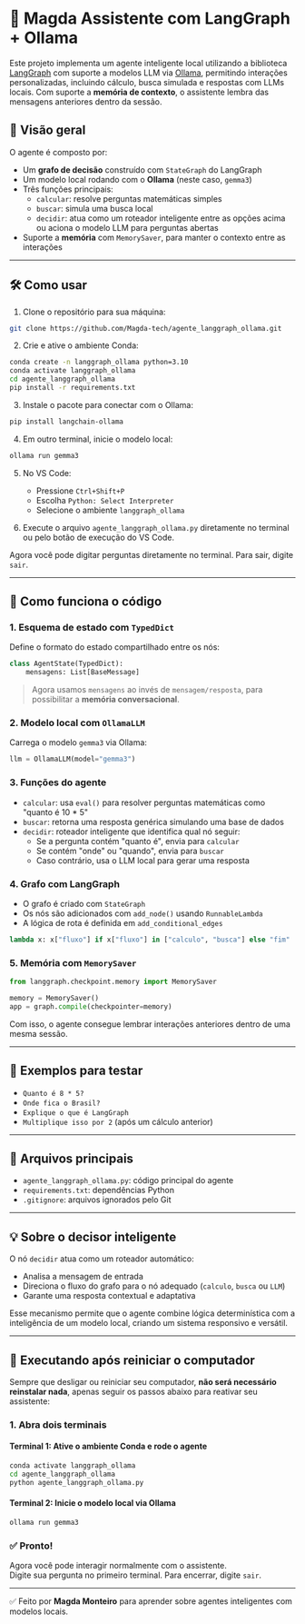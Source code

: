 # 🤖 Magda Assistente com LangGraph + Ollama

Este projeto implementa um agente inteligente local utilizando a biblioteca [LangGraph](https://python.langchain.com/docs/langgraph/) com suporte a modelos LLM via [Ollama](https://ollama.com/), permitindo interações personalizadas, incluindo cálculo, busca simulada e respostas com LLMs locais. Com suporte a **memória de contexto**, o assistente lembra das mensagens anteriores dentro da sessão.

## 🚀 Visão geral

O agente é composto por:

- Um **grafo de decisão** construído com `StateGraph` do LangGraph
- Um modelo local rodando com o **Ollama** (neste caso, `gemma3`)
- Três funções principais:
  - `calcular`: resolve perguntas matemáticas simples
  - `buscar`: simula uma busca local
  - `decidir`: atua como um roteador inteligente entre as opções acima ou aciona o modelo LLM para perguntas abertas
- Suporte a **memória** com `MemorySaver`, para manter o contexto entre as interações

---

## 🛠️ Como usar

1. Clone o repositório para sua máquina:

```bash
git clone https://github.com/Magda-tech/agente_langgraph_ollama.git
```

2. Crie e ative o ambiente Conda:

```bash
conda create -n langgraph_ollama python=3.10
conda activate langgraph_ollama
cd agente_langgraph_ollama
pip install -r requirements.txt
```

3. Instale o pacote para conectar com o Ollama:

```bash
pip install langchain-ollama
```

4. Em outro terminal, inicie o modelo local:

```bash
ollama run gemma3
```

5. No VS Code:

   - Pressione `Ctrl+Shift+P`
   - Escolha `Python: Select Interpreter`
   - Selecione o ambiente `langgraph_ollama`

6. Execute o arquivo `agente_langgraph_ollama.py` diretamente no terminal ou pelo botão de execução do VS Code.

Agora você pode digitar perguntas diretamente no terminal. Para sair, digite `sair`.

---

## 🧠 Como funciona o código

### 1. Esquema de estado com `TypedDict`

Define o formato do estado compartilhado entre os nós:

```python
class AgentState(TypedDict):
    mensagens: List[BaseMessage]
```

> Agora usamos `mensagens` ao invés de `mensagem/resposta`, para possibilitar a **memória conversacional**.

### 2. Modelo local com `OllamaLLM`

Carrega o modelo `gemma3` via Ollama:

```python
llm = OllamaLLM(model="gemma3")
```

### 3. Funções do agente

- `calcular`: usa `eval()` para resolver perguntas matemáticas como "quanto é 10 * 5"
- `buscar`: retorna uma resposta genérica simulando uma base de dados
- `decidir`: roteador inteligente que identifica qual nó seguir:
  - Se a pergunta contém "quanto é", envia para `calcular`
  - Se contém "onde" ou "quando", envia para `buscar`
  - Caso contrário, usa o LLM local para gerar uma resposta

### 4. Grafo com LangGraph

- O grafo é criado com `StateGraph`
- Os nós são adicionados com `add_node()` usando `RunnableLambda`
- A lógica de rota é definida em `add_conditional_edges`

```python
lambda x: x["fluxo"] if x["fluxo"] in ["calculo", "busca"] else "fim"
```

### 5. Memória com `MemorySaver`

```python
from langgraph.checkpoint.memory import MemorySaver

memory = MemorySaver()
app = graph.compile(checkpointer=memory)
```

Com isso, o agente consegue lembrar interações anteriores dentro de uma mesma sessão.

---

## 🔪 Exemplos para testar

- `Quanto é 8 * 5?`
- `Onde fica o Brasil?`
- `Explique o que é LangGraph`
- `Multiplique isso por 2` (após um cálculo anterior)

---

## 📂 Arquivos principais

- `agente_langgraph_ollama.py`: código principal do agente
- `requirements.txt`: dependências Python
- `.gitignore`: arquivos ignorados pelo Git

---

## 💡 Sobre o decisor inteligente

O nó `decidir` atua como um roteador automático:

- Analisa a mensagem de entrada
- Direciona o fluxo do grafo para o nó adequado (`calculo`, `busca` ou `LLM`)
- Garante uma resposta contextual e adaptativa

Esse mecanismo permite que o agente combine lógica determinística com a inteligência de um modelo local, criando um sistema responsivo e versátil.

---

## 🔁 Executando após reiniciar o computador

Sempre que desligar ou reiniciar seu computador, **não será necessário reinstalar nada**, apenas seguir os passos abaixo para reativar seu assistente:

### 1. Abra dois terminais

#### Terminal 1: Ative o ambiente Conda e rode o agente

```bash
conda activate langgraph_ollama
cd agente_langgraph_ollama
python agente_langgraph_ollama.py
```

#### Terminal 2: Inicie o modelo local via Ollama

```bash
ollama run gemma3
```

### ✅ Pronto!

Agora você pode interagir normalmente com o assistente.\
Digite sua pergunta no primeiro terminal. Para encerrar, digite `sair`.

---

✅ Feito por **Magda Monteiro** para aprender sobre agentes inteligentes com modelos locais.
